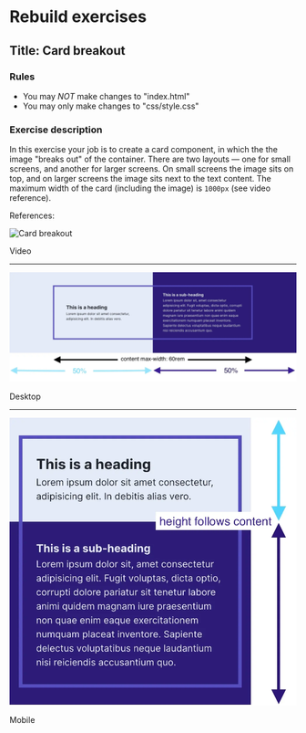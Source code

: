 # Rebuild exercises

## Title: Card breakout

### Rules

- You may _NOT_ make changes to "index.html"
- You may only make changes to "css/style.css"

### Exercise description

In this exercise your job is to create a card component, in which the the image "breaks out" of the container. There are two layouts — one for small screens, and another for larger screens. On small screens the image sits on top, and on larger screens the image sits next to the text content. The maximum width of the card (including the image) is `1000px` (see video reference).

References:

![Card breakout](readme-assets/card-breakout.gif "Card breakout reference")

Video

---

![Card breakout Desktop](readme-assets/border-content.webp "Card breakout reference — Desktop")

Desktop

---

![Card breakout Mobile](readme-assets/border-content-mobile.webp "Card breakout reference — Mobile")

Mobile
